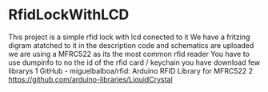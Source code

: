 # RfidLockWithLCD
This project is a simple rfid lock with lcd conected to it 
We have a fritzing digram atatched to it in the description 
code and schematics are uploaded 
we are using a MFRC522 as its the most common rfid reader
You have to use dumpinfo to no the id of the rfid card / keychain
you have download few librarys
 1 GitHub - miguelbalboa/rfid: Arduino RFID Library for MFRC522
 2 https://github.com/arduino-libraries/LiquidCrystal
